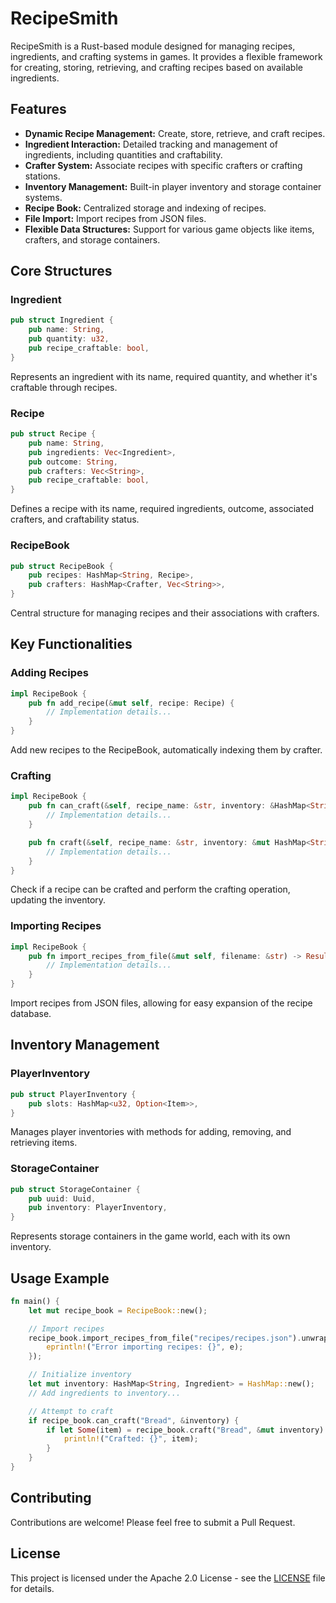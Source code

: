 # RecipeSmith

RecipeSmith is a Rust-based module designed for managing recipes, ingredients, and crafting systems in games. It provides a flexible framework for creating, storing, retrieving, and crafting recipes based on available ingredients.

## Features

- **Dynamic Recipe Management:** Create, store, retrieve, and craft recipes.
- **Ingredient Interaction:** Detailed tracking and management of ingredients, including quantities and craftability.
- **Crafter System:** Associate recipes with specific crafters or crafting stations.
- **Inventory Management:** Built-in player inventory and storage container systems.
- **Recipe Book:** Centralized storage and indexing of recipes.
- **File Import:** Import recipes from JSON files.
- **Flexible Data Structures:** Support for various game objects like items, crafters, and storage containers.

## Core Structures

### Ingredient

```rust
pub struct Ingredient {
    pub name: String,
    pub quantity: u32,
    pub recipe_craftable: bool,
}
```

Represents an ingredient with its name, required quantity, and whether it's craftable through recipes.

### Recipe

```rust
pub struct Recipe {
    pub name: String,
    pub ingredients: Vec<Ingredient>,
    pub outcome: String,
    pub crafters: Vec<String>,
    pub recipe_craftable: bool,
}
```

Defines a recipe with its name, required ingredients, outcome, associated crafters, and craftability status.

### RecipeBook

```rust
pub struct RecipeBook {
    pub recipes: HashMap<String, Recipe>,
    pub crafters: HashMap<Crafter, Vec<String>>,
}
```

Central structure for managing recipes and their associations with crafters.

## Key Functionalities

### Adding Recipes

```rust
impl RecipeBook {
    pub fn add_recipe(&mut self, recipe: Recipe) {
        // Implementation details...
    }
}
```

Add new recipes to the RecipeBook, automatically indexing them by crafter.

### Crafting

```rust
impl RecipeBook {
    pub fn can_craft(&self, recipe_name: &str, inventory: &HashMap<String, Ingredient>) -> bool {
        // Implementation details...
    }

    pub fn craft(&self, recipe_name: &str, inventory: &mut HashMap<String, Ingredient>) -> Option<String> {
        // Implementation details...
    }
}
```

Check if a recipe can be crafted and perform the crafting operation, updating the inventory.

### Importing Recipes

```rust
impl RecipeBook {
    pub fn import_recipes_from_file(&mut self, filename: &str) -> Result<(), Box<dyn std::error::Error>> {
        // Implementation details...
    }
}
```

Import recipes from JSON files, allowing for easy expansion of the recipe database.

## Inventory Management

### PlayerInventory

```rust
pub struct PlayerInventory {
    pub slots: HashMap<u32, Option<Item>>,
}
```

Manages player inventories with methods for adding, removing, and retrieving items.

### StorageContainer

```rust
pub struct StorageContainer {
    pub uuid: Uuid,
    pub inventory: PlayerInventory,
}
```

Represents storage containers in the game world, each with its own inventory.

## Usage Example

```rust
fn main() {
    let mut recipe_book = RecipeBook::new();

    // Import recipes
    recipe_book.import_recipes_from_file("recipes/recipes.json").unwrap_or_else(|e| {
        eprintln!("Error importing recipes: {}", e);
    });

    // Initialize inventory
    let mut inventory: HashMap<String, Ingredient> = HashMap::new();
    // Add ingredients to inventory...

    // Attempt to craft
    if recipe_book.can_craft("Bread", &inventory) {
        if let Some(item) = recipe_book.craft("Bread", &mut inventory) {
            println!("Crafted: {}", item);
        }
    }
}
```

## Contributing

Contributions are welcome! Please feel free to submit a Pull Request.

## License

This project is licensed under the Apache 2.0 License - see the [LICENSE](LICENSE) file for details.
